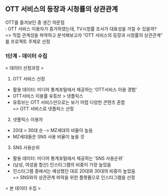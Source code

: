 ## OTT 서비스의 등장과 시청률의 상관관계

OTT를 즐겨보던 중 생긴 의문점  
: OTT 서비스 이용자가 증가하였는데, TV시청률 조사가 대표성을 가질 수 있을까?  
=> 직접 관계성을 파악하고 분석해보고자 “OTT 서비스의 등장과 시청률의 상관관계” 를 프로젝트 주제로 선정

### 1단계 - 데이터 수집

< 데이터 선정과정 >

1. OTT 서비스 선정
 - 활용 데이터: 미디어 통계포털에서 제공하는 ‘OTT서비스 이용 경험’
 - OTT서비스 이용률 유튜브 > 넷플릭스
 - 유튜브는 OTT 서비스만으로는 보기 어렵 다양한 콘텐츠 혼합  
=> OTT 서비스로 넷플릭스 선정

2. 넷플릭스 이용자
 - 20대 > 30대 순 -> MZ세대의 비율이 높음
 - MZ세대들은 SNS 사용 비율이 높을 것
 
3. SNS 사용순위
 - 활용 데이터: 미디어 통계포털에서 제공하는 'SNS 사용순위'
 - (남성, 여성을 합산) 인스타그램의 비중이 가장 높았음
 - 인스타그램 중에서는 예상했던 대로 20대와 30대의 비중이 높았음  
=> SNS와의 상관관계 파악을 위한 플랫폼으로 인스타그램을 선정

< 본 데이터 수집 >


